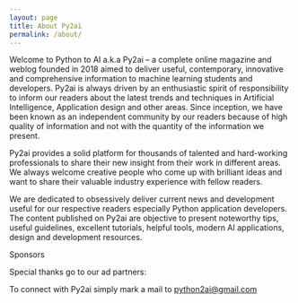 ```yaml
---
layout: page
title: About Py2ai
permalink: /about/
---
```

Welcome to Python to AI a.k.a Py2ai – a complete online magazine and weblog founded in 2018 aimed to deliver useful, contemporary, innovative and comprehensive information to machine learning students and developers. Py2ai is always driven by an enthusiastic spirit of responsibility to inform our readers about the latest trends and techniques in Artificial Intelligence, Application design and other areas. Since inception, we have been known as an independent community by our readers because of high quality of information and not with the quantity of the information we present.

Py2ai provides a solid platform for thousands of talented and hard-working professionals to share their new insight from their work in different areas. We always welcome creative people who come up with brilliant ideas and want to share their valuable industry experience with fellow readers.

We are dedicated to obsessively deliver current news and development useful for our respective readers especially Python application developers. The content published on Py2ai are objective to present noteworthy tips, useful guidelines, excellent tutorials, helpful tools, modern AI applications, design and development resources.

Sponsors

Special thanks go to our ad partners:

To connect with Py2ai simply mark a mail to python2ai@gmail.com
